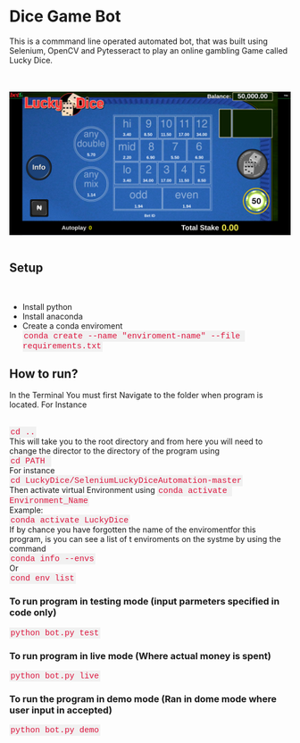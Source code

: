# Dice Game Bot
<p>
This is a commmand line operated automated bot, that was built using Selenium, OpenCV and Pytesseract to play an online gambling Game called Lucky Dice.
</p>


<br>
<br>

<img src="ReadMe-files\Lucky Dice.png" alt="LuckyDice" style="vertical-align:middle">
<br>
<br>

## Setup 
<br>
<ul>
    <li>Install python</li>
    <li>Install anaconda</li>
    <li>Create a conda enviroment<br> 
    <code>conda create --name "enviroment-name" --file requirements.txt</code>
    </li>

</ul>

## How to run? 

In the Terminal You must first Navigate to the folder when program is located. For Instance

<br>
<code>cd ..</code>
<br>
This will take you to the root directory and from here you will need to change the director to the directory of the program using 
<br>
<code>cd PATH </code>
<br>
For instance
<br>
<code>cd LuckyDice/SeleniumLuckyDiceAutomation-master</code>
<br>
Then activate virtual Environment using
<code>conda activate Environment_Name</code>
<br>
Example:
<br>
<code>conda activate LuckyDice</code>
<br>
If by chance you have forgotten the name of the enviromentfor this program, is you can see a list of t enviroments on the systme by using the command
<br>
<code>conda info --envs</code>
<br>
Or
<br>
<code>cond env list</code>



### To run program in testing mode (input parmeters specified  in code only)
<code>python bot.py test</code>
<br> 
### To run program in live mode (Where actual money is spent)
<code>python bot.py live</code>
<br>  
### To run the program in demo mode (Ran in dome mode where user input in accepted)
<code>python bot.py demo</code>

<style>
code {
  font-family: Consolas,"courier new";
  color: crimson;
  background-color: #f1f1f1;
  padding: 2px;
  font-size: 105%;
}
</style>
